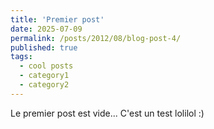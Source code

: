 ```yaml
---
title: 'Premier post'
date: 2025-07-09
permalink: /posts/2012/08/blog-post-4/
published: true
tags:
  - cool posts
  - category1
  - category2
---
```


Le premier post est vide... C'est un test lolilol :)